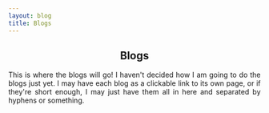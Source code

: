 ```yaml
---
layout: blog
title: Blogs
---
```


 <h2 style="text-align:center;">Blogs</h2>
 <p style="text-align:justify;">This is where the blogs will go! I haven't decided how I am going to do the blogs just yet. I may have each blog as a clickable link to its own page, or if they're short enough, I may just have them all in here and separated by hyphens or something.</p>